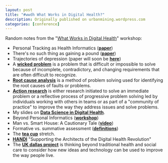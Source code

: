 ```yaml
---
layout: post
title: "#wwdh What Works in Digital Health?"
description: Originally published on urbanmining.wordpress.com
categories: [conference]
---
```


Random notes from the "<a href="http://datascienceforhealth.com/whatworks/" target="_blank">What Works in Digital Health</a>" workshop:
<ul>
	<li>Personal Tracking as Health Informatics (<strong><a href="http://dl.acm.org/citation.cfm?doid=2556288.2557039" target="_blank">paper</a></strong>)</li>
	<li>There's no such thing as gaining a pound (<strong><a href="http://eprints.soton.ac.uk/360409/" target="_blank">paper</a></strong>)</li>
	<li>Trajectories of depression (paper will soon be <strong><a href="http://www.ucl.ac.uk/~ucfamus/papers.html" target="_blank">here</a></strong>)</li>
	<li>A <b><a href="https://en.wikipedia.org/wiki/Wicked_problem" target="_blank">wicked problem</a></b> is a problem that is difficult or impossible to solve because of incomplete, contradictory, and changing requirements that are often difficult to recognize.</li>
	<li><a href="https://en.wikipedia.org/wiki/Root_cause_analysis" target="_blank"><strong>Root cause analysis</strong></a> is a method of problem solving used for identifying the root causes of faults or problems.</li>
	<li><strong><a href="https://en.wikipedia.org/wiki/Action_research" target="_blank">Action research</a></strong> is either research initiated to solve an immediate problem or a reflective process of progressive problem solving led by individuals working with others in teams or as part of a "community of practice" to improve the way they address issues and solve problems.</li>
	<li>My slides on <strong><a href="http://t.co/xsDkbFYHs5" target="_blank">Data Science in Digital Health</a></strong>.</li>
	<li>Beyond Personal Informatics (<strong><a href="http://openlab.ncl.ac.uk/beyondpersonalinformatics/papers/" target="_blank">workshop</a></strong>)</li>
	<li>Man vs. Smart House: A Cautionary Tale (<strong><a href="http://thecreatorsproject.vice.com/en_uk/blog/man-vs-smart-house-a-cautionary-tale" target="_blank">video</a></strong>)</li>
	<li>Formative vs. summative assessment (<strong><a href="http://www.cmu.edu/teaching/assessment/howto/basics/formative-summative.html" target="_blank">definitions</a></strong>)</li>
	<li>The <a href="https://www.youtube.com/watch?v=fSZQGCoCmI0" target="_blank"><strong>tea cup</strong></a> stretch.</li>
	<li><a href="http://handihealth.org/" target="_blank"><strong>HANDI</strong></a> "Supporting the Architects of the Digital Health Revolution"</li>
	<li>The <a href="https://connect.innovateuk.org/web/dallas" target="_blank"><strong>UK dallas project</strong></a> is thinking beyond traditional health and social care to consider how new ideas and technology can be used to improve the way people live.</li>
</ul>
